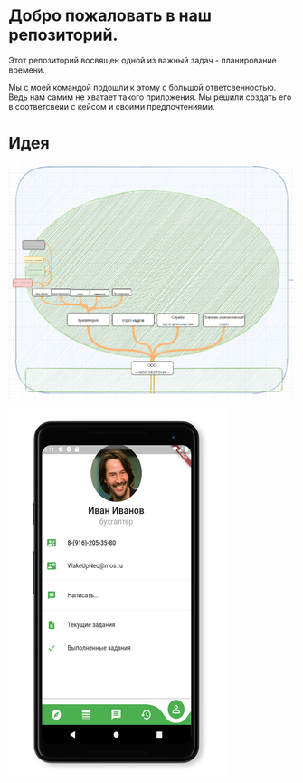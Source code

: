 



# Добро пожаловать  в наш репозиторий.

Этот репозиторий восвящен одной из важный задач - планирование времени.

Мы с моей командой подошли к этому с большой ответсвенностью. Ведь нам самим не хватает такого приложения. Мы решили создать его в соответсвеии с кейсом и своими предпочтениями.

# Идея

![Alt-текст](https://github.com/mentoster/digital_breakthrough/blob/master/assets/images/graf.png?raw=true)

![Alt-текст](https://github.com/mentoster/digital_breakthrough/blob/master/%D0%9E%20%D0%BF%D1%80%D0%BE%D0%B5%D0%BA%D1%82%D0%B5/screenshots/1.png?raw=true)
